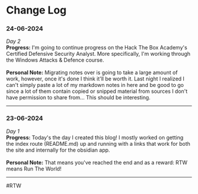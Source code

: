 # Change Log
### 24-06-2024
*Day 2*<br>
**Progress:** I'm going to continue progress on the Hack The Box Academy's Certified Defensive Security Analyst. More specifically, I'm working through the Windows Attacks & Defence course.<br><br>
**Personal Note:** Migrating notes over is going to take a large amount of work, however, once it's done I think it'll be worth it. Last night I realized I can't simply paste a lot of my markdown notes in here and be good to go since a lot of them contain copied or snipped material from sources I don't have permission to share from... This should be interesting.<br>
<hr>

### 23-06-2024
*Day 1*<br>
**Progress:** Today's the day I created this blog! I mostly worked on getting the index route (README.md) up and running with a links that work for both the site and internally for the obsidian app.<br><br>
**Personal Note:** That means you've reached the end and as a reward: RTW means Run The World! <br>
<hr>
#RTW